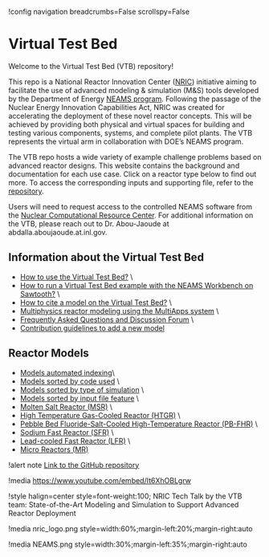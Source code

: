 !config navigation breadcrumbs=False scrollspy=False

# Virtual Test Bed

Welcome to the Virtual Test Bed (VTB) repository!

This repo is a National Reactor Innovation Center ([NRIC](https://nric.inl.gov/)) initiative aiming to facilitate the use of advanced modeling & simulation (M&S) tools developed by the Department of Energy [NEAMS program](https://neams.inl.gov/). Following the passage of the Nuclear Energy Innovation Capabilities Act, NRIC was created for accelerating the deployment of these novel reactor concepts. This will be achieved by providing both physical and virtual spaces for building and testing various components, systems, and complete pilot plants. The VTB represents the virtual arm in collaboration with DOE’s NEAMS program.

The VTB repo hosts a wide variety of example challenge problems based on advanced reactor designs. This website contains the background and documentation for each use case. Click on a reactor type below to find out more. To access the corresponding inputs and supporting file, refer to the [repository](https://github.com/idaholab/virtual_test_bed).


Users will need to request access to the controlled NEAMS software from the [Nuclear Computational Resource Center](https://inl.gov/ncrc/). For additional information on the VTB, please reach out to Dr. Abou-Jaoude at abdalla.aboujaoude.at.inl.gov.

## Information about the Virtual Test Bed

- [How to use the Virtual Test Bed?](resources/how_to_use_vtb.md) \\
- [How to run a Virtual Test Bed example with the NEAMS Workbench on Sawtooth?](neams-workbench.md) \\
- [How to cite a model on the Virtual Test Bed?](citing.md) \\
- [Multiphysics reactor modeling using the MultiApps system](resources/multiapps.md) \\
- [Frequently Asked Questions and Discussion Forum](https://github.com/idaholab/virtual_test_bed/discussions) \\
- [Contribution guidelines to add a new model](contributing.md)

## Reactor Models

- [Models automated indexing](https://mooseframework.inl.gov/virtual_test_bed/resources/filter/index.html)\\
- [Models sorted by code used](resources/codes_used.md) \\
- [Models sorted by type of simulation](resources/simulation_type.md) \\
- [Models sorted by input file feature](resources/input_features.md) \\
- [Molten Salt Reactor (MSR)](msr/index.md) \\
- [High Temperature Gas-Cooled Reactor (HTGR)](htgr/index.md) \\
- [Pebble Bed Fluoride-Salt-Cooled High-Temperature Reactor (PB-FHR)](pbfhr/index.md) \\
- [Sodium Fast Reactor (SFR)](sfr/index.md) \\
- [Lead-cooled Fast Reactor (LFR)](lfr/index.md) \\
- [Micro Reactors (MR)](microreactors/index.md)

!alert note
[Link to the GitHub repository](https://github.com/idaholab/virtual_test_bed)

!media https://www.youtube.com/embed/It6XhOBLgrw

!style halign=center style=font-weight:100;
NRIC Tech Talk by the VTB team: State-of-the-Art Modeling and Simulation to Support Advanced Reactor Deployment

!media nric_logo.png style=width:60%;margin-left:20%;margin-right:auto

!media NEAMS.png style=width:30%;margin-left:35%;margin-right:auto
